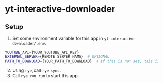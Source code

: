 # yt-interactive-downloader

## Setup

1. Set some environment variable for this app in `yt-interactive-downloader/.env`.
```bash
YOUTUBE_API={YOUR_YOUTUBE_API_KEY}
EXTERNAL_SERVER={REMOTE SERVER NAME}  # OPTIONAL
PATH_TO_DOWNLOAD={YOUR_PATH_TO_DOWNLOAD}  # if this is not set, this is set to `.`
```
2. Using `rye`, call `rye sync`.
3. Call `rye run run` to start this app.